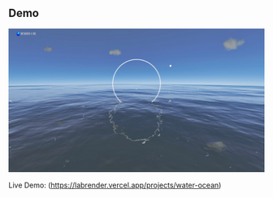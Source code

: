 ## Demo

![Ocean Water Preview](https://github.com/sujitkoji/RenderLab/blob/main/src/app/Lab/OceanWater/Demo/Water-Ocean.png?raw=true)

Live Demo: (https://labrender.vercel.app/projects/water-ocean)
